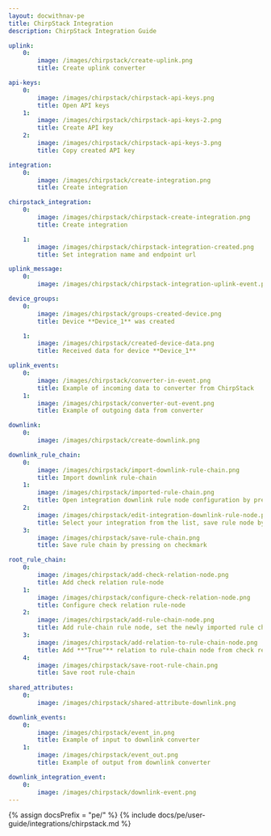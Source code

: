 ```yaml
---
layout: docwithnav-pe 
title: ChirpStack Integration 
description: ChirpStack Integration Guide 

uplink:
    0:
        image: /images/chirpstack/create-uplink.png
        title: Create uplink converter

api-keys:
    0:
        image: /images/chirpstack/chirpstack-api-keys.png
        title: Open API keys
    1:
        image: /images/chirpstack/chirpstack-api-keys-2.png
        title: Create API key
    2:
        image: /images/chirpstack/chirpstack-api-keys-3.png
        title: Copy created API key

integration:
    0:
        image: /images/chirpstack/create-integration.png
        title: Create integration

chirpstack_integration:
    0:
        image: /images/chirpstack/chirpstack-create-integration.png
        title: Create integration

    1:
        image: /images/chirpstack/chirpstack-integration-created.png
        title: Set integration name and endpoint url

uplink_message:
    0:
        image: /images/chirpstack/chirpstack-integration-uplink-event.png

device_groups:
    0:
        image: /images/chirpstack/groups-created-device.png
        title: Device **Device_1** was created

    1:
        image: /images/chirpstack/created-device-data.png
        title: Received data for device **Device_1**  

uplink_events:
    0:
        image: /images/chirpstack/converter-in-event.png
        title: Example of incoming data to converter from ChirpStack
    1:
        image: /images/chirpstack/converter-out-event.png
        title: Example of outgoing data from converter 

downlink:
    0:
        image: /images/chirpstack/create-downlink.png

downlink_rule_chain:
    0:
        image: /images/chirpstack/import-downlink-rule-chain.png
        title: Import downlink rule-chain 
    1:
        image: /images/chirpstack/imported-rule-chain.png
        title: Open integration downlink rule node configuration by pressing on pencil
    2:
        image: /images/chirpstack/edit-integration-downlink-rule-node.png
        title: Select your integration from the list, save rule node by pressing 
    3:
        image: /images/chirpstack/save-rule-chain.png
        title: Save rule chain by pressing on checkmark

root_rule_chain:
    0:
        image: /images/chirpstack/add-check-relation-node.png
        title: Add check relation rule-node
    1:
        image: /images/chirpstack/configure-check-relation-node.png
        title: Configure check relation rule-node
    2:
        image: /images/chirpstack/add-rule-chain-node.png
        title: Add rule-chain rule node, set the newly imported rule chain and save it by pressing on pencil icon
    3:
        image: /images/chirpstack/add-relation-to-rule-chain-node.png
        title: Add **"True"** relation to rule-chain node from check relation rule-node
    4:
        image: /images/chirpstack/save-root-rule-chain.png
        title: Save root rule-chain
                                
shared_attributes:
    0:
        image: /images/chirpstack/shared-attribute-downlink.png

downlink_events:
    0:
        image: /images/chirpstack/event_in.png
        title: Example of input to downlink converter
    1:
        image: /images/chirpstack/event_out.png
        title: Example of output from downlink converter

downlink_integration_event:
    0:
        image: /images/chirpstack/downlink-event.png
---
```

{% assign docsPrefix = "pe/" %}
{% include docs/pe/user-guide/integrations/chirpstack.md %}

